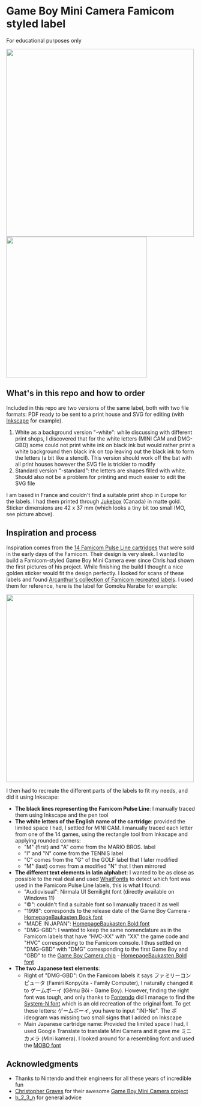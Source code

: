 # Game Boy Mini Camera Famicom styled label
For educational purposes only

<img src='https://github.com/supertazon/Game-Boy-Mini-Camera-Famicom-styled-label/assets/1402795/257b005a-bf3c-4894-b993-74edd415b4e3' width='500'>
<img src='https://github.com/supertazon/Game-Boy-Mini-Camera-Famicom-styled-label/assets/1402795/5e256dff-9416-4a21-ae76-ca13dbac1a5c' height='375'>

## What's in this repo and how to order

Included in this repo are two versions of the same label, both with two file formats: PDF ready to be sent to a print house and SVG for editing (with [Inkscape](https://inkscape.org/) for example).
  1. White as a background version "-white": while discussing with different print shops, I discovered that for the white letters (MINI CAM and DMG-GBD) some could not print white ink on black ink but would rather print a white background then black ink on top leaving out the black ink to form the letters (a bit like a stencil). This version should work off the bat with all print houses however the SVG file is trickier to modify
  2. Standard version "-standard": the letters are shapes filled with white. Should also not be a problem for printing and much easier to edit the SVG file

I am based in France and couldn't find a suitable print shop in Europe for the labels. I had them printed through [Jukebox](https://www.jukeboxprint.com/custom-gold-stickers) (Canada) in matte gold. Sticker dimensions are 42 x 37 mm (which looks a tiny bit too small IMO, see picture above).

## Inspiration and process

Inspiration comes from the [14 Famicom Pulse Line cartridges](https://famicomworld.com/workshop/articles/pulse-line-cartridges/) that were sold in the early days of the Famicom. Their design is very sleek. I wanted to build a Famicom-styled Game Boy Mini Camera ever since Chris had shown the first pictures of his project. While finishing the build I thought a nice golden sticker would fit the design perfectly. I looked for scans of these labels and found [Arcanthur's collection of Famicom recreated labels](https://forums.launchbox-app.com/files/file/3676-nintendo-famicom-2d-carts-arcdragon/). I used them for reference, here is the label for Gomoku Narabe for example:

<img src='https://github.com/supertazon/Game-Boy-Mini-Camera-Famicom-styled-label/assets/1402795/37d3d0ca-35d0-45c7-ab3d-004356b8d10d' width='500'>

I then had to recreate the different parts of the labels to fit my needs, and did it using Inkscape:
  - **The black lines representing the Famicom Pulse Line**: I manually traced them using Inkscape and the pen tool
  - **The white letters of the English name of the cartridge**: provided the limited space I had, I settled for MINI CAM. I manually traced each letter from one of the 14 games, using the rectangle tool from Inkscape and applying rounded corners:
      - "M" (first) and "A" come from the MARIO BROS. label
      - "I" and "N" come from the TENNIS label
      - "C" comes from the "G" of the GOLF label that I later modified
      - "M" (last) comes from a modified "N" that I then mirrored
  - **The different text elements in latin alphabet**: I wanted to be as close as possible to the real deal and used [WhatFontIs](https://www.whatfontis.com) to detect which font was used in the Famicom Pulse Line labels, this is what I found:
      - "Audiovisual": Nirmala UI Semilight font (directly available on Windows 11)
      - "©": couldn't find a suitable font so I manually traced it as well
      - "1998": corresponds to the release date of the Game Boy Camera - [HomepageBaukasten Book font](https://www.ffonts.net/HomepageBaukasten-Book1.font?text=1983)
      - "MADE IN JAPAN": [HomepageBaukasten Bold font](https://www.ffonts.net/HomepageBaukasten-Bold1.font?text=MADE%20IN%20JAPAN)
      - "DMG-GBD": I wanted to keep the same nomenclature as in the Famicom labels that have "HVC-XX" with "XX" the game code and "HVC" corresponding to the Famicom console. I thus settled on "DMG-GBD" with "DMG" corresponding to the first Game Boy and "GBD" to the [Game Boy Camera chip](https://niwanetwork.org/wiki/GBD_(Game_Boy_mapper)) - [HomepageBaukasten Bold font](https://www.ffonts.net/HomepageBaukasten-Bold1.font?text=DMG-GBD)
  - **The two Japanese text elements**:
      - Right of "DMG-GBD": On the Famicom labels it says ファミリーコンピュータ (Famirī Konpyūta - Family Computer), I naturally changed it to ゲームボーイ (Gēmu Bōi - Game Boy). However, finding the right font was tough, and only thanks to [Fontendo](https://twitter.com/Fontendou/status/1511150166207778817) did I manage to find the [System-N font](https://fontsinuse.com/typefaces/218628/system-n) which is an old recreation of the original font. To get these letters: ゲームボーイ, you have to input ":N]-Ne". The ボ ideogram was missing two small signs that I added on Inkscape
      - Main Japanese cartridge name: Provided the limited space I had, I used Google Translate to translate Mini Camera and it gave me ミニカメラ (Mini kamera). I looked around for a resembling font and used the [MOBO font](https://fontmeme.com/fonts/mobo-font/)
   
## Acknowledgments
  - Thanks to Nintendo and their engineers for all these years of incredible fun
  - [Christopher Graves](https://gameboycamera.com/) for their awesome [Game Boy Mini Camera project](https://gameboycamera.super.site/projects/game-boy-mini-camera)
  - [b_2_3_n](https://b_2_3_n.mmm.page/) for general advice

